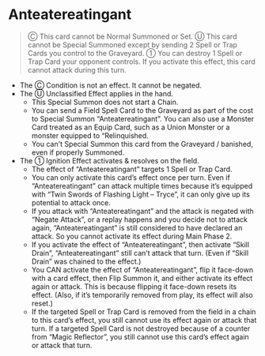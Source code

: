 # Anteatereatingant

> Ⓒ This card cannot be Normal Summoned or Set. Ⓤ This card cannot be Special Summoned except by sending 2 Spell or Trap Cards you control to the Graveyard. ① You can destroy 1 Spell or Trap Card your opponent controls. If you activate this effect, this card cannot attack during this turn.

*   The Ⓒ Condition is not an effect. It cannot be negated.
*   The Ⓤ Unclassified Effect applies in the hand.
    *   This Special Summon does not start a Chain.
    *   You can send a Field Spell Card to the Graveyard as part of the cost to Special Summon “Anteatereatingant”. You can also use a Monster Card treated as an Equip Card, such as a Union Monster or a monster equipped to “Relinquished.
    *   You can't Special Summon this card from the Graveyard / banished, even if properly Summoned.
*   The ① Ignition Effect activates & resolves on the field.
    *   The effect of “Anteatereatingant” targets 1 Spell or Trap Card.
    *   You can only activate this card’s effect once per turn. Even if “Anteatereatingant” can attack multiple times because it’s equipped with “Twin Swords of Flashing Light – Tryce”, it can only give up its potential to attack once.
    *   If you attack with “Anteatereatingant” and the attack is negated with “Negate Attack”, or a replay happens and you decide not to attack again, “Anteatereatingant” is still considered to have declared an attack. So you cannot activate its effect during Main Phase 2.
    *   If you activate the effect of “Anteatereatingant”, then activate “Skill Drain”, “Anteatereatingant” still can’t attack that turn. (Even if “Skill Drain” was chained to the effect.)
    *   You CAN activate the effect of “Anteatereatingant”, flip it face-down with a card effect, then Flip Summon it, and either activate its effect again or attack. This is because flipping it face-down resets its effect. (Also, if it’s temporarily removed from play, its effect will also reset.)
    *   If the targeted Spell or Trap Card is removed from the field in a chain to this card’s effect, you still cannot use its effect again or attack that turn. If a targeted Spell Card is not destroyed because of a counter from “Magic Reflector”, you still cannot use this card’s effect again or attack that turn.
